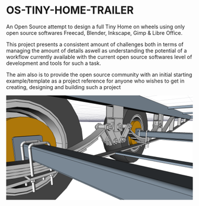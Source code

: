 # OS-TINY-HOME-TRAILER

An Open Source attempt to design a full Tiny Home on wheels using only open source softwares Freecad, Blender, Inkscape, Gimp & Libre Office.

This project presents a consistent amount of challenges both in terms of managing the amount of details aswell as understanding the potential of a workflow currently available with the current open source softwares level of development and tools for such a task.

The aim also is to provide the open source community with an initial starting example/template as a project reference for anyone who wishes to get in creating, designing and building such a project

![Image description](https://github.com/chopinregis/OS-TINY-HOME-TRAILER/blob/master/OS-TINY-HOME-TRAILER/IMAGE%20BANK/Picture%20Snapshots/13.png)

